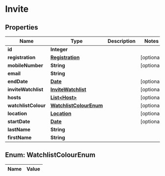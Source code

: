 

# Invite

## Properties

Name | Type | Description | Notes
------------ | ------------- | ------------- | -------------
**id** | **Integer** |  | 
**registration** | [**Registration**](Registration.md) |  |  [optional]
**mobileNumber** | **String** |  |  [optional]
**email** | **String** |  | 
**endDate** | [**Date**](Date.md) |  |  [optional]
**inviteWatchlist** | [**InviteWatchlist**](InviteWatchlist.md) |  |  [optional]
**hosts** | [**List&lt;Host&gt;**](Host.md) |  |  [optional]
**watchlistColour** | [**WatchlistColourEnum**](#WatchlistColourEnum) |  |  [optional]
**location** | [**Location**](Location.md) |  |  [optional]
**startDate** | [**Date**](Date.md) |  |  [optional]
**lastName** | **String** |  | 
**firstName** | **String** |  | 


## Enum: WatchlistColourEnum

Name | Value
---- | -----




